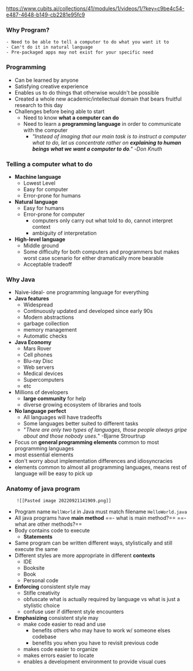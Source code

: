 https://www.cubits.ai/collections/41/modules/1/videos/1/?key=c9be4c54-e487-4648-b149-cb2281e95fc9
### Why Program?
	- Need to be able to tell a computer to do what you want it to
	- Can't do it in natural language
	- Pre-packaged apps may not exist for your specific need
### Programming
- Can be learned by anyone
- Satisfying creative experience
- Enables us to do things that otherwise wouldn't be possible
- Created a whole new academic/intellectual domain that bears fruitful research to this day
- Challenges before being able to start
	- Need to know **what a computer can do**
	- Need to learn a **programming language** in order to communicate with the computer
		- *"Instead of imaging that our main task is to instruct a computer what to do, let us concentrate rather on **explaining to human beings what we want a computer to do**."* -*Don Knuth*
### Telling a computer what to do
- **Machine language**
	- Lowest Level
	- Easy for computer
	- Error-prone for humans
- **Natural language**
	- Easy for humans
	- Error-prone for computer
		- computers only carry out what told to do, cannot interpret context
		- ambiguity of interpretation
- **High-level language**
	- Middle ground
	- Some difficulty for both computers and programmers but makes worst case scenario for either dramatically more bearable
	- Acceptable tradeoff
### Why Java
- Naive-ideal- one programming language for everything
- **Java features**
	- Widespread
	- Continuously updated and developed since early 90s
	- Modern abstractions
	- garbage collection
	- memory management
	- Automatic checks
- **Java Economy**
	- Mars Rover
	- Cell phones
	- Blu-ray Disc
	- Web servers
	- Medical devices
	- Supercomputers
	- etc
- Millions of developers
	- **large community** for help
	- diverse growing ecosystem of libraries and tools
- **No language perfect**
	- All languages will have tradeoffs
	- Some languages better suited to different tasks
	- "*There are only two types of languages, those people always gripe about and those nobody uses.*" -Bjarne Strourtrup
- Focus on **general programming elements** common to most programming languages
- most essential elements
- don't worry about implementation differences and idiosyncracies
- elements common to almost all programming languages, means rest of language will be easy to pick up 
### Anatomy of java program
		![[Pasted image 20220921141909.png]]
- Program name `HellWorld` in Java must match filename `HelloWorld.java`
- All java programs have **main method**
	==- what is main method?==
	==- what are other methods?==
- Body contains code to execute
	- **Statements**
- Same program can be written different ways, stylistically and still execute the same
- Different styles are more appropriate in different **contexts**
	- IDE
	- Booksite
	- Book
	- Personal code
- **Enforcing** consistent style may
	- Stifle creativity
	- obfuscate what is actually required by language vs what is just a stylistic choice
	- confuse user if different style encounters
- **Emphasizing** consistent style may
	- make code easier to read and use
		- benefits others who may have to work w/ someone elses codebase
		- benefits you when you have to revisit previous code
	- makes code easier to organize
	- makes errors easier to locate
	- enables a development environment to provide visual cues